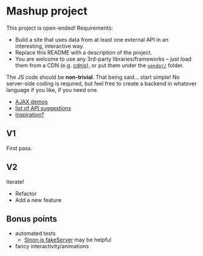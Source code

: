 # Mashup project

This project is open-ended!  Requirements:

* Build a site that uses data from at least one external API in an interesting, interactive way.
* Replace this README with a description of the project.
* You are welcome to use any 3rd-party libraries/frameworks – just load them from a CDN (e.g. [cdnjs](http://cdnjs.com)), or put them under the [`vendor/`](vendor/) folder.

The JS code should be **non-trivial**.  That being said... start simple!  No server-side coding is required, but feel free to create a backend in whatever language if you like, if you need one.

* [AJAX demos](https://github.com/advanced-js/deck/tree/gh-pages/demos/ajax)
* [list of API suggestions](https://gist.github.com/afeld/4952991)
* [inspiration?](http://www.programmableweb.com/mashups)

## V1

First pass.

## V2

Iterate!

* Refactor
* Add a new feature

## Bonus points

* automated tests
    * [Sinon.js fakeServer](http://sinonjs.org/docs/#fakeServer) may be helpful
* fancy interactivity/animations
